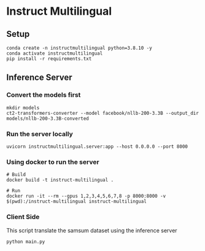 # Instruct Multilingual

## Setup

```shell
conda create -n instructmultilingual python=3.8.10 -y
conda activate instructmultilingual
pip install -r requirements.txt
```


## Inference Server

### Convert the models first

```shell
mkdir models
ct2-transformers-converter --model facebook/nllb-200-3.3B --output_dir models/nllb-200-3.3B-converted
```

### Run the server locally
```shell
uvicorn instructmultilingual.server:app --host 0.0.0.0 --port 8000
```

### Using docker to run the server
```shell
# Build
docker build -t instruct-multilingual .

# Run
docker run -it --rm --gpus 1,2,3,4,5,6,7,8 -p 8000:8000 -v $(pwd):/instruct-multilingual instruct-multilingual
```

### Client Side

This script translate the samsum dataset using the inference server
```
python main.py
```
